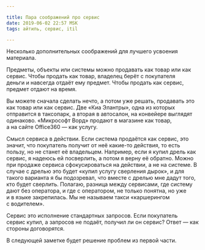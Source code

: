 ```yaml
---

title: Пара соображений про сервис
date: 2019-06-02 22:57 MSK
tags: айтиль, сервис, itil

---
```


Несколько дополнительных соображений для лучшего усвоения материала.

Предметы, объекты или системы можно продавать как товар или как сервис. Чтобы продать как товар, владелец берёт с покупателя деньги и навсегда отдаёт ему предмет. Чтобы продать как сервис, предмет отдают на время. 

Вы можете сначала сделать нечто, а потом уже решать, продавать это как товар или как сервис. Две «Киа Элантры», одна из которых отправится в таксопарк, а вторая в автосалон, на конвейере выглядят одинаково. «Микрософт Ворд» продают в магазине как товар, а на сайте Office360 — как услугу.

Смысл сервиса в действии. Если система продаётся как сервис, это значит, что покупатель получит от неё какие-то действия, то есть пользу, но не станет её владельцем. Например, если я купил дрель как сервис, я надеюсь ей посверлить, а потом я верну её обратно. Можно при продаже сервиса сфокусироваться на действии, а не на системе. В случае с дрелью это будет «купил услугу сверления дырок», и для такого варианта я бы подозревал, что вместе с дрелью мне дадут того, кто будет сверлить. Полагаю, разница между сервисами, где систему дают без оператора, и где с оператором, не только понятна, но уже и в языке закрепилась. Мы не называем такси «каршерингом с водителем». 

Сервис это исполнение стандартных запросов. Если покупатель сервис купил, а запросов не подаёт, получил ли он сервис? Ответ — как стороны договорятся.   

В следующей заметке будет решение проблем из первой части.
